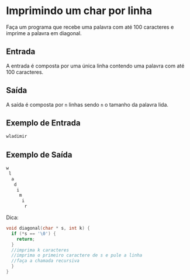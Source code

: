 # Imprimindo um char por linha

Faça um programa que recebe uma palavra com até 100 caracteres e imprime a palavra em diagonal.

## Entrada

A entrada é composta por uma única linha contendo uma palavra com até 100 caracteres.

## Saída

A saída é composta por `n` linhas sendo `n` o tamanho da palavra lida. 

## Exemplo de Entrada

```txt
wladimir
```

## Exemplo de Saída

```txt
w
 l
  a
   d
    i
     m
      i
       r
```

Dica:

```c
void diagonal(char * s, int k) {
  if (*s == '\0') {
    return;
  }
  //imprima k caracteres
  //imprima o primeiro caractere de s e pule a linha
  //faça a chamada recursiva
  }
}
```
